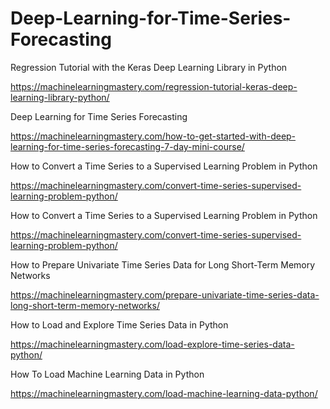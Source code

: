 # Deep-Learning-for-Time-Series-Forecasting
Regression Tutorial with the Keras Deep Learning Library in Python

https://machinelearningmastery.com/regression-tutorial-keras-deep-learning-library-python/

Deep Learning for Time Series Forecasting

https://machinelearningmastery.com/how-to-get-started-with-deep-learning-for-time-series-forecasting-7-day-mini-course/


How to Convert a Time Series to a Supervised Learning Problem in Python

https://machinelearningmastery.com/convert-time-series-supervised-learning-problem-python/

How to Convert a Time Series to a Supervised Learning Problem in Python

https://machinelearningmastery.com/convert-time-series-supervised-learning-problem-python/

How to Prepare Univariate Time Series Data for Long Short-Term Memory Networks

https://machinelearningmastery.com/prepare-univariate-time-series-data-long-short-term-memory-networks/

How to Load and Explore Time Series Data in Python

https://machinelearningmastery.com/load-explore-time-series-data-python/

How To Load Machine Learning Data in Python

https://machinelearningmastery.com/load-machine-learning-data-python/
